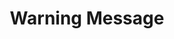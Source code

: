---
layout: article
title: Warning Message
description: 
  - This design template screen shows a warning message on the info screen
lang: cn
weight: 500
isDraft: true
ref: Warning_Message
category:
  - Warning
image: Warning_Message_DE.png
download: Warning_Message_DE.pbmx
overview_description:
overview_benefits:
overview_data_sources:
---